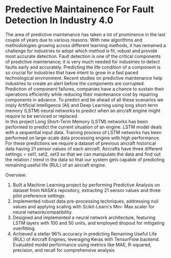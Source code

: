 # Predective Maintainence For Fault Detection In Industry 4.0
The area of predictive maintenance has taken a lot of prominence in the last couple of years due to various reasons. With new algorithms and methodologies growing across different learning methods, it has remained a challenge for industries to adopt which method is fit, robust and provide most accurate detection. Fault detection is one of the critical components of predictive maintenance; it is very much needed for industries to detect faults early and accurately. Predicting the life condition of a component is so crucial for industries that have intent to grow in a fast paced technological environment. 
Recent studies on predictive maintenance help industries to create an alert before the components are corrupted. Prediction of component failures, companies have a chance to sustain their operations efficiently while reducing their maintenance cost by repairing components in advance. To predict and be ahead of all these scenarios we imply Artificial Intelligence (AI) and Deep Learning using long short-term memory (LSTM) neural networks to predict when an aircraft engine might require to be serviced or replaced.  
In this project Long Short-Term Memory (LSTM) networks has been performed to predict the current situation of an engine.  LSTM model deals with a sequential input data. Training process of LSTM networks has been performed on large-scale data processing engine with high performance. For these predictions we require a dataset of previous aircraft historical data having 21 sensor values of each aircraft. Aircrafts have three different settings = set1, set2, set3 so that we can manipulate the data and find out the relation / trend in the data so that our system gets capable of predicting remaining useful life (RUL) of an aircraft engine.

Overview: 
1. Built a Machine Learning project by performing Predictive Analysis on dataset from NASA's repository, extracting 21 sensor values and three pilot preference settings.
2. Implemented robust data pre-processing techniques, addressing null values and applying scaling with Scikit-Learn's Min- Max scaler for neural networkcompatibility.
3. Designed and implemented a neural network architecture, featuring LSTM layers with 100 and 50 units, and employed dropout for mitigating overfitting.
4. Achieved a stellar 96% accuracy in predicting Remaining Useful Life (RUL) of Aircraft Engines, leveraging Keras with TensorFlow backend. Evaluated model performance using metrics like MAE, R-squared, precision, and recall for comprehensive analysis
